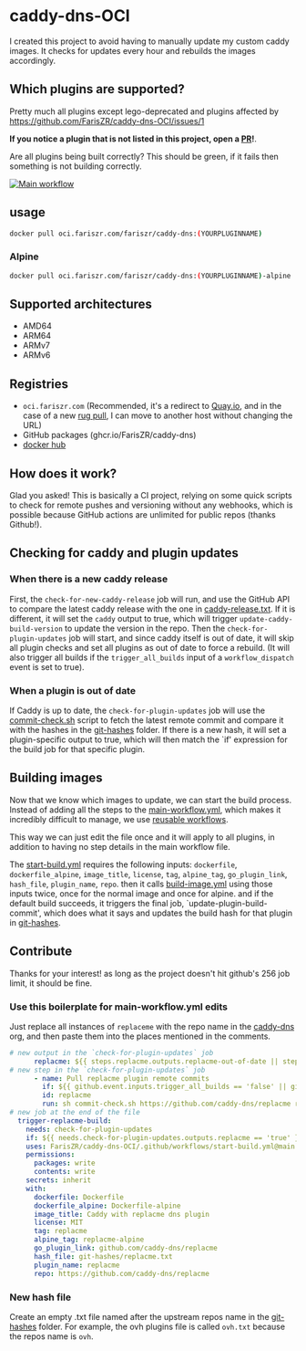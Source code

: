 # caddy-dns-OCI
I created this project to avoid having to manually update my custom caddy images.
It checks for updates every hour and rebuilds the images accordingly.

## Which plugins are supported?
Pretty much all plugins except lego-deprecated and plugins affected by https://github.com/FarisZR/caddy-dns-OCI/issues/1

**If you notice a plugin that is not listed in this project, open a [PR](#contributing)!**.

Are all plugins being built correctly?
This should be green, if it fails then something is not building correctly.

[![Main workflow](https://github.com/FarisZR/caddy-dns-OCI/actions/workflows/main-workflow.yml/badge.svg)](https://github.com/FarisZR/caddy-dns-OCI/actions/workflows/main-workflow.yml)

## usage

```bash
docker pull oci.fariszr.com/fariszr/caddy-dns:(YOURPLUGINNAME)
```
### Alpine

```bash
docker pull oci.fariszr.com/fariszr/caddy-dns:(YOURPLUGINNAME)-alpine
```

## Supported architectures
- AMD64
- ARM64
- ARMv7
- ARMv6


## Registries 
- `oci.fariszr.com` (Recommended, it's a redirect to [Quay.io](https://quay.io), and in the case of a new [rug pull](https://httptoolkit.com/blog/docker-image-registry-facade/), I can move to another host without changing the URL)
- GitHub packages (ghcr.io/FarisZR/caddy-dns)
- [docker hub](https://hub.docker.com/r/fariszr/caddy-dns)

## How does it work?
Glad you asked!
This is basically a CI project, relying on some quick scripts to check for remote pushes and versioning without any webhooks, which is possible because GitHub actions are unlimited for public repos (thanks Github!).

## Checking for caddy and plugin updates

### When there is a new caddy release
First, the `check-for-new-caddy-release` job will run, and use the GitHub API to compare the latest caddy release with the one in [caddy-release.txt](./git-hashes/caddy-release.txt).
If it is different, it will set the `caddy` output to true, which will trigger `update-caddy-build-version` to update the version in the repo.
Then the `check-for-plugin-updates` job will start, and since caddy itself is out of date, it will skip all plugin checks and set all plugins as out of date to force a rebuild.
(It will also trigger all builds if the `trigger_all_builds` input of a `workflow_dispatch` event is set to true).

### When a plugin is out of date
If Caddy is up to date, the `check-for-plugin-updates` job will use the [commit-check.sh](./commit-check.sh) script to fetch the latest remote commit and compare it with the hashes in the [git-hashes](./git-hashes/) folder.
If there is a new hash, it will set a plugin-specific output to true, which will then match the `if' expression for the build job for that specific plugin.

## Building images
Now that we know which images to update, we can start the build process.
Instead of adding all the steps to the [main-workflow.yml](.github/workflows/main-workflow.yml), which makes it incredibly difficult to manage, we use [reusable workflows](https://docs.github.com/en/actions/using-workflows/reusing-workflows).

This way we can just edit the file once and it will apply to all plugins, in addition to having no step details in the main workflow file.


The [start-build.yml](.github/workflows/start-build.yml) requires the following inputs: `dockerfile`, `dockerfile_alpine`, `image_title`, `license`, `tag`, `alpine_tag`, `go_plugin_link`, `hash_file`, `plugin_name`, `repo`.
then it calls [build-image.yml](.github/workflows/build-image.yml) using those inputs twice, once for the normal image and once for alpine.
and if the default build succeeds, it triggers the final job, `update-plugin-build-commit', which does what it says and updates the build hash for that plugin in [git-hashes](/git-hashes/).

## Contribute 
Thanks for your interest! as long as the project doesn't hit github's 256 job limit, it should be fine.

### Use this boilerplate for main-workflow.yml edits
Just replace all instances of `replaceme` with the repo name in the [caddy-dns](https://github.com/caddy-dns) org, and then paste them into the places mentioned in the comments.

```yaml
# new output in the `check-for-plugin-updates` job
      replacme: ${{ steps.replacme.outputs.replacme-out-of-date || steps.caddy-check.outputs.plugins-out-of-date }}
# new step in the `check-for-plugin-updates` job
      - name: Pull replacme plugin remote commits
        if: ${{ github.event.inputs.trigger_all_builds == 'false' || github.event.inputs.trigger_all_builds == '' && needs.check-for-new-caddy-release.outputs.caddy == 'false' }} #workaround, github inputs will be empty by default        
        id: replacme
        run: sh commit-check.sh https://github.com/caddy-dns/replacme replacme-local.txt git-hashes/replacme.txt replacme-out-of-date
# new job at the end of the file
  trigger-replacme-build:
    needs: check-for-plugin-updates
    if: ${{ needs.check-for-plugin-updates.outputs.replacme == 'true' }}
    uses: FarisZR/caddy-dns-OCI/.github/workflows/start-build.yml@main
    permissions:
      packages: write
      contents: write
    secrets: inherit
    with:
      dockerfile: Dockerfile
      dockerfile_alpine: Dockerfile-alpine
      image_title: Caddy with replacme dns plugin
      license: MIT
      tag: replacme
      alpine_tag: replacme-alpine
      go_plugin_link: github.com/caddy-dns/replacme
      hash_file: git-hashes/replacme.txt
      plugin_name: replacme
      repo: https://github.com/caddy-dns/replacme
```

### New hash file
Create an empty .txt file named after the upstream repos name in the [git-hashes](/git-hashes/) folder.
For example, the ovh plugins file is called `ovh.txt` because the repos name is `ovh`.